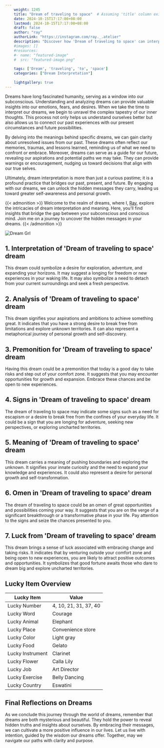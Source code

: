 ```yaml
---
    weight: 1245
    title: "Dream of traveling to space"  # Assuming 'title' column exists
    date: 2024-10-15T17:17:00+08:00
    lastmod: 2024-10-15T17:17:00+08:00
    draft: false
    author: "ray"
    authorLink: "https://instagram.com/ray._.atelier"
    description: "Discover how 'Dream of traveling to space' can interpret your future and uncover its significant meanings in your life."
    #images: []
    #resources:
    #- name: "featured-image"
    #  src: "featured-image.png"
    
    tags: ['Dream', 'traveling', 'to', 'space']
    categories: ["Dream Interpretation"]
    
    lightgallery: true
---
```

    
Dreams have long fascinated humanity, serving as a window into our subconscious. Understanding and analyzing dreams can provide valuable insights into our emotions, fears, and desires. When we take the time to interpret our dreams, we begin to unravel the complex tapestry of our inner thoughts. This process not only helps us understand ourselves better but also allows us to connect our past experiences with our present circumstances and future possibilities.

By delving into the meanings behind specific dreams, we can gain clarity about unresolved issues from our past. These dreams often reflect our memories, traumas, and lessons learned, reminding us of what we need to confront or embrace. Moreover, dreams can serve as a guide for our future, revealing our aspirations and potential paths we may take. They can provide warnings or encouragement, nudging us toward decisions that align with our true selves.

Ultimately, dream interpretation is more than just a curious pastime; it is a profound practice that bridges our past, present, and future. By engaging with our dreams, we can unlock the hidden messages they carry, leading us toward greater self-awareness and personal growth.

{{< admonition >}}
Welcome to the realm of dreams, where I, [Ray](https://instagram.com/ray._.atelier), explore the intricacies of dream interpretation and meaning. Here, you’ll find insights that bridge the gap between your subconscious and conscious mind. Join me on a journey to uncover the hidden messages in your dreams.
{{< /admonition >}}

![Dream Grl](https://cdn.pixabay.com/photo/2017/11/02/03/35/gothic-2910057_1280.jpg "Dream Grl")

## 1. Interpretation of 'Dream of traveling to space' dream
 This dream could symbolize a desire for exploration, adventure, and expanding your horizons. It may suggest a longing for freedom or new experiences in your waking life. It may also symbolize a need to detach from your current surroundings and seek a fresh perspective.

## 2. Analysis of 'Dream of traveling to space' dream
 This dream signifies your aspirations and ambitions to achieve something great. It indicates that you have a strong desire to break free from limitations and explore unknown territories. It can also represent a metaphorical journey of personal growth and self-discovery.

## 3. Premonition for 'Dream of traveling to space' dream
 Having this dream could be a premonition that today is a good day to take risks and step out of your comfort zone. It suggests that you may encounter opportunities for growth and expansion. Embrace these chances and be open to new experiences.

## 4. Signs in 'Dream of traveling to space' dream
 The dream of traveling to space may indicate some signs such as a need for escapism or a desire to break free from the confines of your everyday life. It could be a sign that you are longing for adventure, seeking new perspectives, or exploring uncharted territories.

## 5. Meaning of 'Dream of traveling to space' dream
 This dream carries a meaning of pushing boundaries and exploring the unknown. It signifies your innate curiosity and the need to expand your knowledge and experiences. It could also represent a desire for personal growth and self-transformation.

## 6. Omen in 'Dream of traveling to space' dream
 The dream of traveling to space could be an omen of great opportunities and possibilities coming your way. It suggests that you are on the verge of a significant breakthrough or a transformative phase in your life. Pay attention to the signs and seize the chances presented to you.

## 7. Luck from 'Dream of traveling to space' dream
 This dream brings a sense of luck associated with embracing change and taking risks. It indicates that by venturing outside your comfort zone and being open to new experiences, you are likely to attract positive outcomes and opportunities. It symbolizes that good fortune awaits those who dare to dream big and explore uncharted territories.

## Lucky Item Overview
| Lucky Item          | Value              |
|---------------|--------------------|
| Lucky Number        | 4, 10, 21, 31, 37, 40  |
| Lucky Word          | Courage |
| Lucky Animal        | Elephant |
| Lucky Place         | Convenience store     |
| Lucky Color         | Light gray     |
| Lucky Food          | Gelato      |
| Lucky Instrument    | Clarinet |
| Lucky Flower        | Calla Lily    |
| Lucky Job           | Art Director       |
| Lucky Exercise      | Belly Dancing  |
| Lucky Country       | Eswatini    |


##  Final Reflections on Dreams

As we conclude this journey through the world of dreams, remember that dreams are both mysterious and beautiful. They hold the power to reveal hidden truths and insights about ourselves. By embracing their messages, we can cultivate a more positive influence in our lives. Let us live with intention, guided by the wisdom our dreams offer. Together, may we navigate our paths with clarity and purpose.
